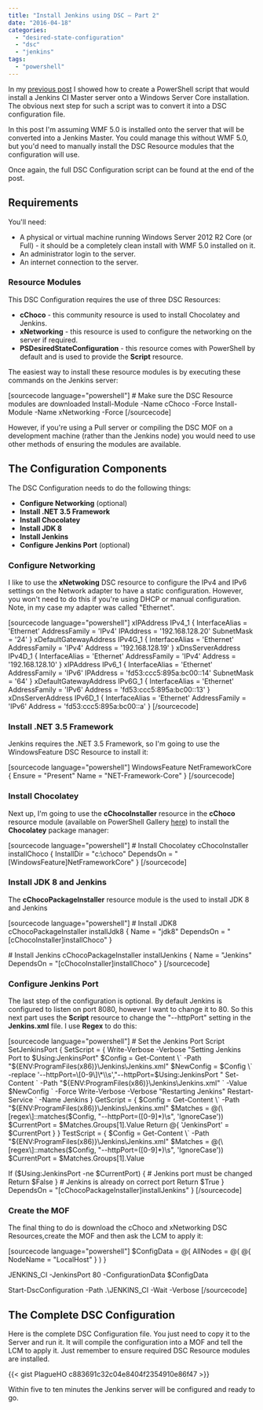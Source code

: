 ```yaml
---
title: "Install Jenkins using DSC – Part 2"
date: "2016-04-18"
categories:
  - "desired-state-configuration"
  - "dsc"
  - "jenkins"
tags:
  - "powershell"
---
```


In my [previous post](https://dscottraynsford.wordpress.com/2016/04/14/install-jenkins-on-windows-server-core-part-1/) I showed how to create a PowerShell script that would install a Jenkins CI Master server onto a Windows Server Core installation. The obvious next step for such a script was to convert it into a DSC configuration file.

In this post I'm assuming WMF 5.0 is installed onto the server that will be converted into a Jenkins Master. You could manage this without WMF 5.0, but you'd need to manually install the DSC Resource modules that the configuration will use.

Once again, the full DSC Configuration script can be found at the end of the post.

## Requirements

You'll need:

- A physical or virtual machine running Windows Server 2012 R2 Core (or Full) - it should be a completely clean install with WMF 5.0 installed on it.
- An administrator login to the server.
- An internet connection to the server.

### Resource Modules

This DSC Configuration requires the use of three DSC Resources:

- **cChoco** - this community resource is used to install Chocolatey and Jenkins.
- **xNetworking** - this resource is used to configure the networking on the server if required.
- **PSDesiredStateConfiguration** - this resource comes with PowerShell by default and is used to provide the **Script** resource.

The easiest way to install these resource modules is by executing these commands on the Jenkins server:

\[sourcecode language="powershell"\] # Make sure the DSC Resource modules are downloaded Install-Module -Name cChoco -Force Install-Module -Name xNetworking -Force \[/sourcecode\]

However, if you're using a Pull server or compiling the DSC MOF on a development machine (rather than the Jenkins node) you would need to use other methods of ensuring the modules are available.

## The Configuration Components

The DSC Configuration needs to do the following things:

- **Configure Networking** (optional)
- **Install .NET 3.5 Framework**
- **Install Chocolatey**
- **Install JDK 8**
- **Install Jenkins**
- **Configure Jenkins Port** (optional)

### Configure Networking

I like to use the **xNetwoking** DSC resource to configure the IPv4 and IPv6 settings on the Network adapter to have a static configuration. However, you won't need to do this if you're using DHCP or manual configuration. Note, in my case my adapter was called "Ethernet".

\[sourcecode language="powershell"\] xIPAddress IPv4\_1 { InterfaceAlias = 'Ethernet' AddressFamily = 'IPv4' IPAddress = '192.168.128.20' SubnetMask = '24' } xDefaultGatewayAddress IPv4G\_1 { InterfaceAlias = 'Ethernet' AddressFamily = 'IPv4' Address = '192.168.128.19' } xDnsServerAddress IPv4D\_1 { InterfaceAlias = 'Ethernet' AddressFamily = 'IPv4' Address = '192.168.128.10' } xIPAddress IPv6\_1 { InterfaceAlias = 'Ethernet' AddressFamily = 'IPv6' IPAddress = 'fd53:ccc5:895a:bc00::14' SubnetMask = '64' } xDefaultGatewayAddress IPv6G\_1 { InterfaceAlias = 'Ethernet' AddressFamily = 'IPv6' Address = 'fd53:ccc5:895a:bc00::13' } xDnsServerAddress IPv6D\_1 { InterfaceAlias = 'Ethernet' AddressFamily = 'IPv6' Address = 'fd53:ccc5:895a:bc00::a' } \[/sourcecode\]

### Install .NET 3.5 Framework

Jenkins requires the .NET 3.5 Framework, so I'm going to use the WindowsFeature DSC Resource to install it:

\[sourcecode language="powershell"\] WindowsFeature NetFrameworkCore { Ensure = "Present" Name = "NET-Framework-Core" } \[/sourcecode\]

### Install Chocolatey

Next up, I'm going to use the **cChocoInstaller** resource in the **cChoco** resource module (available on PowerShell Gallery [here](https://www.powershellgallery.com/packages/cChoco)) to install the **Chocolatey** package manager:

\[sourcecode language="powershell"\] # Install Chocolatey cChocoInstaller installChoco { InstallDir = "c:\\choco" DependsOn = "\[WindowsFeature\]NetFrameworkCore" } \[/sourcecode\]

### Install JDK 8 and Jenkins

The **cChocoPackageInstaller** resource module is the used to install JDK 8 and Jenkins

\[sourcecode language="powershell"\] # Install JDK8 cChocoPackageInstaller installJdk8 { Name = "jdk8" DependsOn = "\[cChocoInstaller\]installChoco" }

\# Install Jenkins cChocoPackageInstaller installJenkins { Name = "Jenkins" DependsOn = "\[cChocoInstaller\]installChoco" } \[/sourcecode\]

### Configure Jenkins Port

The last step of the configuration is optional. By default Jenkins is configured to listen on port 8080, however I want to change it to 80. So this next part uses the **Script** resource to change the "--httpPort" setting in the **Jenkins.xml** file. I use **Regex** to do this:

\[sourcecode language="powershell"\] # Set the Jenkins Port Script SetJenkinsPort { SetScript = { Write-Verbose -Verbose "Setting Jenkins Port to $Using:JenkinsPort" $Config = Get-Content \` -Path "${ENV:ProgramFiles(x86)}\\Jenkins\\Jenkins.xml" $NewConfig = $Config \` -replace '--httpPort=\[0-9\]\*\\s',"--httpPort=$Using:JenkinsPort " Set-Content \` -Path "${ENV:ProgramFiles(x86)}\\Jenkins\\Jenkins.xml" \` -Value $NewConfig \` -Force Write-Verbose -Verbose "Restarting Jenkins" Restart-Service \` -Name Jenkins } GetScript = { $Config = Get-Content \` -Path "${ENV:ProgramFiles(x86)}\\Jenkins\\Jenkins.xml" $Matches = @(\[regex\]::matches($Config, "--httpPort=(\[0-9\]\*)\\s", 'IgnoreCase')) $CurrentPort = $Matches.Groups\[1\].Value Return @{ 'JenkinsPort' = $CurrentPort } } TestScript = { $Config = Get-Content \` -Path "${ENV:ProgramFiles(x86)}\\Jenkins\\Jenkins.xml" $Matches = @(\[regex\]::matches($Config, "--httpPort=(\[0-9\]\*)\\s", 'IgnoreCase')) $CurrentPort = $Matches.Groups\[1\].Value

If ($Using:JenkinsPort -ne $CurrentPort) { # Jenkins port must be changed Return $False } # Jenkins is already on correct port Return $True } DependsOn = "\[cChocoPackageInstaller\]installJenkins" } \[/sourcecode\]

### Create the MOF

The final thing to do is download the cChoco and xNetworking DSC Resources,create the MOF and then ask the LCM to apply it:

\[sourcecode language="powershell"\] $ConfigData = @{ AllNodes = @( @{ NodeName = "LocalHost" } ) }

JENKINS\_CI -JenkinsPort 80 -ConfigurationData $ConfigData

Start-DscConfiguration -Path .\\JENKINS\_CI -Wait -Verbose \[/sourcecode\]

## The Complete DSC Configuration

Here is the complete DSC Configuration file. You just need to copy it to the Server and run it. It will compile the configuration into a MOF and tell the LCM to apply it. Just remember to ensure required DSC Resource modules are installed.

{{< gist PlagueHO c883691c32c04e8404f2354910e86f47 >}}

Within five to ten minutes the Jenkins server will be configured and ready to go.

